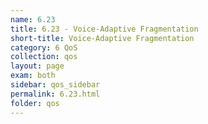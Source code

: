```yaml
---
name: 6.23
title: 6.23 - Voice-Adaptive Fragmentation
short-title: Voice-Adaptive Fragmentation
category: 6 QoS
collection: qos
layout: page
exam: both
sidebar: qos_sidebar
permalink: 6.23.html
folder: qos
---
```

